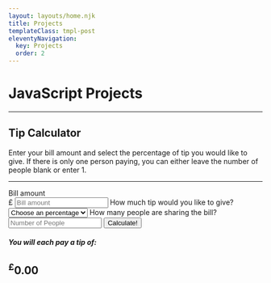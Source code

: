 ```yaml
---
layout: layouts/home.njk
title: Projects
templateClass: tmpl-post
eleventyNavigation:
  key: Projects
  order: 2
---
```

<!-- JavaScript Projects starts here -->
<div class="text-center">
  <h1>JavaScript Projects</h1>
  <hr>
</div>
<div class="row">
<!-- Tip Calculator Starts here -->
  <div class="col-lg-4">
    <form class="form-control form-signin">
      <h2>Tip Calculator</h2>
      <p>Enter your bill amount and select the percentage of tip you would like to give. If there is only one person paying, you can either leave the number of people blank or enter 1.</p>
      <hr>
      <label>Bill amount<br>
        <span>£ </span><input id="billamt" type="text" placeholder="Bill amount">
      </label>
      <label>How much tip would you like to give?<br>
        <select id="serviceQual">
          <option disabled selected value="0">Choose an percentage</option>
          <option value="0.05">5&#37;</option>
          <option value="0.1">10&#37;</option>
          <option value="0.15">15&#37;</option>
          <option value="0.3">30&#37;</option>
          <option value="0.4">40&#37;</option>
          <option value="0.5">50&#37;</option>
        </select>
      </label>
      <label>How many people are sharing the bill?
        <input id="peopleamt" type="text" placeholder="Number of People">
      </label>
      <button class="btn" type="button" id="calculate">Calculate!</button>
<!--calculator end-->
      <div id="totalTip">
        <h5 id="each">You will each pay a tip of:</h5>
        <h2><sup>£</sup><span id="tip">0.00</span> </h2>
      </div>
    </form>
  </div>
</div>
<!-- Tip Calculator Ends here -->
<!-- JavaScript Projects ends here -->
<script src="/js/projects.js"></script>
